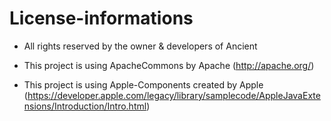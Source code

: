 # License-informations

- All rights reserved by the owner & developers of Ancient

- This project is using ApacheCommons by Apache (http://apache.org/)

- This project is using Apple-Components created by Apple (https://developer.apple.com/legacy/library/samplecode/AppleJavaExtensions/Introduction/Intro.html)


